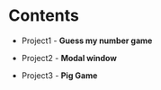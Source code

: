 # Contents

* Project1 - **Guess my number game**

* Project2 - **Modal window**

* Project3 - **Pig Game**
